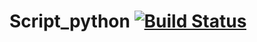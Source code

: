 # Script_python [![Build Status](https://travis-ci.org/vchatela/Script_python.svg?branch=master)](https://travis-ci.org/vchatela/Script_python)
